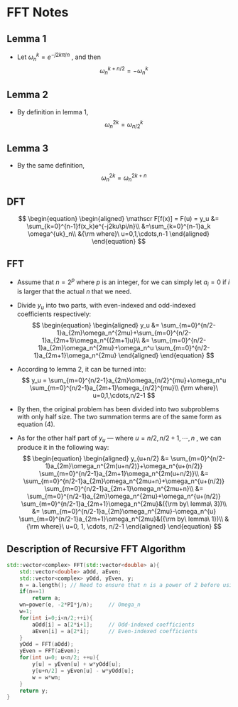 # FFT Notes

## Lemma 1

-   Let $\omega_n^k = e^{-j2k\pi/n}$  ,  and then  
    $$
    \omega_n^{k+n/2} = -\omega^k_n
    $$

## Lemma 2
-	By definition in lemma 1, 
	$$
	\omega_n^{2k} = \omega^k_{n/2}
	$$

## Lemma 3

-   By the same definition, 
    $$
    \omega_n^{2k} = \omega_n^{2k+n}
    $$
    

## DFT

$$
\begin{equation}
\begin{aligned}
\mathscr F[f(x)] = F(u) = y_u &= \sum_{k=0}^{n-1}f(x_k)e^{-j2ku\pi/n}\\
&=\sum_{k=0}^{n-1}a_k \omega^{uk}_n\\
&{\rm where}\ u=0,1,\cdots,n-1
\end{aligned}
\end{equation}
$$

## FFT

-   Assume that $n=2^p$ where $p$ is an integer, for we can simply let $a_i=0$ if $i$ is larger that the actual $n$ that we need. 

-   Divide $y_u$ into two parts, with even-indexed and odd-indexed coefficients respectively:  
    $$
    \begin{equation}
    \begin{aligned}
    y_u &= \sum_{m=0}^{n/2-1}a_{2m}\omega_n^{2mu}+\sum_{m=0}^{n/2-1}a_{2m+1}\omega_n^{(2m+1)u}\\
    	&= \sum_{m=0}^{n/2-1}a_{2m}\omega_n^{2mu}+\omega_n^u \sum_{m=0}^{n/2-1}a_{2m+1}\omega_n^{2mu}
    \end{aligned}
    \end{equation}
    $$
    
-   According to lemma 2, it can be turned into:  
    $$
    y_u = \sum_{m=0}^{n/2-1}a_{2m}\omega_{n/2}^{mu}+\omega_n^u \sum_{m=0}^{n/2-1}a_{2m+1}\omega_{n/2}^{mu}\\
    {\rm where}\ u=0,1,\cdots,n/2-1
    $$
    
-   By then, the original problem has been divided into two subproblems with only half size. The two summation terms are of the same form as equation (4).  

-   As for the other half part of $y_u$ — where $u=n/2,n/2+1,\cdots,n$ , we can produce it in the following way:  
    $$
    \begin{equation}
    \begin{aligned}
    y_{u+n/2} &= \sum_{m=0}^{n/2-1}a_{2m}\omega_n^{2m(u+n/2)}+\omega_n^{u+(n/2)} \sum_{m=0}^{n/2-1}a_{2m+1}\omega_n^{2m(u+n/2)}\\
    		&= \sum_{m=0}^{n/2-1}a_{2m}\omega_n^{2mu+n}+\omega_n^{u+(n/2)} \sum_{m=0}^{n/2-1}a_{2m+1}\omega_n^{2mu+n}\\
    		&= \sum_{m=0}^{n/2-1}a_{2m}\omega_n^{2mu}+\omega_n^{u+(n/2)} \sum_{m=0}^{n/2-1}a_{2m+1}\omega_n^{2mu}&({\rm by\ lemma\ 3})\\
    		&= \sum_{m=0}^{n/2-1}a_{2m}\omega_n^{2mu}-\omega_n^{u} \sum_{m=0}^{n/2-1}a_{2m+1}\omega_n^{2mu}&({\rm by\ lemma\ 1})\\
    		&{\rm where}\ u=0, 1, \cdots, n/2-1
    \end{aligned}
    \end{equation}
    $$
    


## Description of Recursive FFT Algorithm

```c++
std::vector<complex> FFT(std::vector<double> a){
    std::vector<double> aOdd, aEven;
    std::vector<complex> yOdd, yEven, y;
    n = a.length();	// Need to ensure that n is a power of 2 before using this function.
    if(n==1)
        return a;
    wn=power(e, -2*PI*j/n);		// Omega_n
    w=1;
    for(int i=0;i<n/2;++i){
        aOdd[i] = a[2*i+1];		// Odd-indexed coefficients
        aEven[i] = a[2*i];		// Even-indexed coefficients
    }
    yOdd = FFT(aOdd);
    yEven = FFT(aEven);
    for(int u=0; u<n/2; ++u){
        y[u] = yEven[u] + w*yOdd[u];
        y[u+n/2] = yEven[u] - w*yOdd[u];
        w = w*wn;
    }
    return y;
}

```

